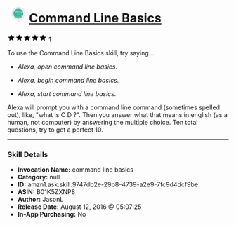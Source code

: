 # &nbsp;<img src="skill_icon" alt="Command Line Basics icon" width="36"> [Command Line Basics](http://alexa.amazon.com/#skills/amzn1.ask.skill.9747db2e-29b8-4739-a2e9-7fc9d4dcf9be)
![5 stars](../../images/ic_star_black_18dp_1x.png)![5 stars](../../images/ic_star_black_18dp_1x.png)![5 stars](../../images/ic_star_black_18dp_1x.png)![5 stars](../../images/ic_star_black_18dp_1x.png)![5 stars](../../images/ic_star_black_18dp_1x.png) 1

To use the Command Line Basics skill, try saying...

* *Alexa, open command line basics.*

* *Alexa, begin command line basics.*

* *Alexa, start command line basics.*

Alexa will prompt you with a command line command (sometimes spelled out), like, "what is C D ?".  Then you answer what that means in english (as a human, not computer) by answering the multiple choice.  Ten total questions, try to get a perfect 10.

***

### Skill Details

* **Invocation Name:** command line basics
* **Category:** null
* **ID:** amzn1.ask.skill.9747db2e-29b8-4739-a2e9-7fc9d4dcf9be
* **ASIN:** B01K5ZXNP8
* **Author:** JasonL
* **Release Date:** August 12, 2016 @ 05:07:25
* **In-App Purchasing:** No
